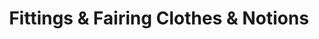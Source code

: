 ---
title: "Fittings & Fairing Clothes & Notions"
url: /lake-buena-vista/fittings-and-fairing-clothes-and-notions/
shop: clothes
---